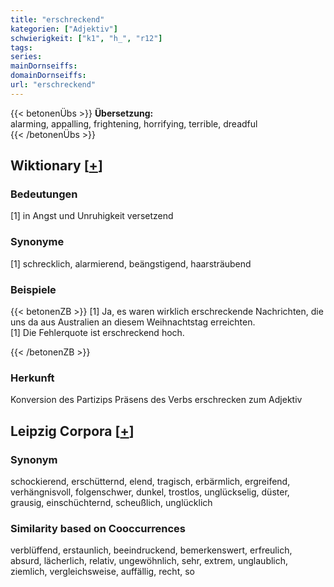 ```yaml
---
title: "erschreckend"
kategorien: ["Adjektiv"]
schwierigkeit: ["k1", "h_", "r12"]
tags:
series:
mainDornseiffs:
domainDornseiffs:
url: "erschreckend"
---
```


{{< betonenÜbs >}}
**Übersetzung:**  
alarming, appalling, frightening, horrifying, terrible, dreadful  
{{< /betonenÜbs >}}

## Wiktionary [[+](https://de.wiktionary.org/wiki/erschreckend)]

### Bedeutungen
[1] in Angst und Unruhigkeit versetzend  

### Synonyme
[1] schrecklich, alarmierend, beängstigend, haarsträubend  

### Beispiele
{{< betonenZB >}}
[1] Ja, es waren wirklich erschreckende Nachrichten, die uns da aus Australien an diesem Weihnachtstag erreichten.  
[1] Die Fehlerquote ist erschreckend hoch.  

{{< /betonenZB >}}
### Herkunft
Konversion des Partizips Präsens des Verbs erschrecken zum Adjektiv  


## Leipzig Corpora [[+](https://corpora.uni-leipzig.de/en/res?word=erschreckend&corpusId=deu_newscrawl-public_2018)]


### Synonym
schockierend, erschütternd, elend, tragisch, erbärmlich, ergreifend, verhängnisvoll, folgenschwer, dunkel, trostlos, unglückselig, düster, grausig, einschüchternd, scheußlich, unglücklich


### Similarity based on Cooccurrences
verblüffend, erstaunlich, beeindruckend, bemerkenswert, erfreulich, absurd, lächerlich, relativ, ungewöhnlich, sehr, extrem, unglaublich, ziemlich, vergleichsweise, auffällig, recht, so

